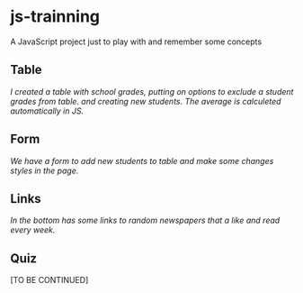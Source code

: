# js-trainning
A JavaScript project just to play with and remember some concepts 

## Table 
*I created a table with school grades, putting on options to exclude a student grades from table.
and creating new students.
The average is calculeted automatically in JS.*

## Form
*We have a form to add new students to table and make some changes styles in the page.*

## Links
*In the bottom has some links to random newspapers that a like and read every week.*

## Quiz
[TO BE CONTINUED]
